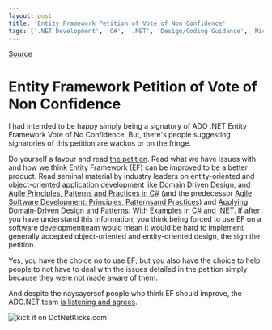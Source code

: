 ```yaml
---
layout: post
title: 'Entity Framework Petition of Vote of Non Confidence'
tags: ['.NET Development', 'C#', '.NET', 'Design/Coding Guidance', 'Microsoft', 'Software Development', 'msmvps']
---
```

[Source](http://blogs.msmvps.com/peterritchie/2008/06/25/entity-framework-petition-of-vote-of-non-confidence/ "Permalink to Entity Framework Petition of Vote of Non Confidence")

# Entity Framework Petition of Vote of Non Confidence

I had intended to be happy simply being a signatory of ADO .NET Entity Framework Vote of No Confidence. But, there's people suggesting signatories of this petition are wackos or on the fringe.

Do yourself a favour and read [the petition][1]. Read what we have issues with and how we think Entity Framework (EF) can be improved to be a better product. Read seminal material by industry leaders on entity-oriented and object-oriented application development like [Domain Driven Design][2], and [Agile Principles, Patterns and Practices in C#][3] (and the predecessor [Agile Software Development: Principles, Patternsand Practices][4]) and [Applying Domain-Driven Design and Patterns: With Examples in C# and .NET][5]. If after you have understand this information, you think being forced to use EF on a software developmentteam would mean it would be hard to implement generally accepted object-oriented and entity-oriented design, the sign the petition.

Yes, you have the choice no to use EF; but you also have the choice to help people to not have to deal with the issues detailed in the petition simply because they were not made aware of them.

And despite the naysayersof people who think EF should improve, the ADO.NET team [is listening and agrees][6].

![kick it on DotNetKicks.com][7]

[1]: http://efvote.wufoo.com/forms/ado-net-entity-framework-vote-of-no-confidence/
[2]: http://www.amazon.com/Domain-Driven-Design-Tackling-Complexity-Software/dp/0321125215/ref=pd_bbs_sr_1?ie=UTF8&s=books&qid=1214414934&sr=1-1
[3]: http://www.amazon.com/Principles-Patterns-Practices-Robert-Martin/dp/0131857258
[4]: http://www.amazon.com/Software-Development-Principles-Patterns-Practices/dp/0135974445
[5]: http://www.amazon.com/Applying-Domain-Driven-Design-Patterns-Examples/dp/0321268202/ref=pd_bbs_sr_1?ie=UTF8&s=books&qid=1214415016&sr=1-1
[6]: http://blogs.msdn.com/efdesign/archive/2008/06/23/transparency-in-the-design-process.aspx
[7]: http://www.dotnetkicks.com/Services/Images/KickItImageGenerator.ashx?url=http%3a%2f%2fmsmvps.com%2fblogs%2fpeterritchie%2farchive%2f2008%2f06%2f25%2fentity-framework-petition-of-vote-of-non-confidence.aspx


